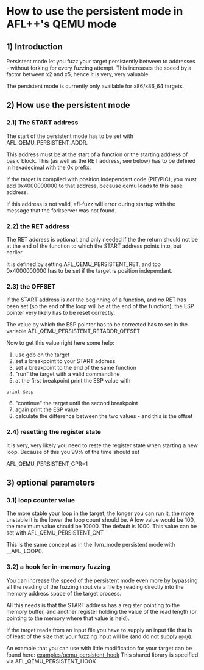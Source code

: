 # How to use the persistent mode in AFL++'s QEMU mode

## 1) Introduction

Persistent mode let you fuzz your target persistently between to
addresses - without forking for every fuzzing attempt.
This increases the speed by a factor between x2 and x5, hence it is
very, very valuable.

The persistent mode is currently only available for x86/x86_64 targets.


## 2) How use the persistent mode

### 2.1) The START address

The start of the persistent mode has to be set with AFL_QEMU_PERSISTENT_ADDR.

This address must be at the start of a function or the starting address of
basic block. This (as well as the RET address, see below) has to be defined
in hexadecimal with the 0x prefix.

If the target is compiled with position independant code (PIE/PIC), you must
add 0x4000000000 to that address, because qemu loads to this base address.

If this address is not valid, afl-fuzz will error during startup with the
message that the forkserver was not found.


### 2.2) the RET address

The RET address is optional, and only needed if the the return should not be
at the end of the function to which the START address points into, but earlier.

It is defined by setting AFL_QEMU_PERSISTENT_RET, and too 0x4000000000 has to
be set if the target is position independant.


### 2.3) the OFFSET

If the START address is *not* the beginning of a function, and *no* RET has
been set (so the end of the loop will be at the end of the function), the
ESP pointer very likely has to be reset correctly.

The value by which the ESP pointer has to be corrected has to set in the
variable AFL_QEMU_PERSISTENT_RETADDR_OFFSET

Now to get this value right here some help:
1. use gdb on the target 
2. set a breakpoint to your START address
3. set a breakpoint to the end of the same function
4. "run" the target with a valid commandline
5. at the first breakpoint print the ESP value with
```
print $esp
```
6. "continue" the target until the second breakpoint
7. again print the ESP value
8. calculate the difference between the two values - and this is the offset


### 2.4) resetting the register state

It is very, very likely you need to reste the register state when starting
a new loop. Because of this you 99% of the time should set

AFL_QEMU_PERSISTENT_GPR=1


## 3) optional parameters

### 3.1) loop counter value

The more stable your loop in the target, the longer you can run it, the more
unstable it is the lower the loop count should be. A low value would be 100,
the maximum value should be 10000. The default is 1000.
This value can be set with AFL_QEMU_PERSISTENT_CNT

This is the same concept as in the llvm_mode persistent mode with __AFL_LOOP().


### 3.2) a hook for in-memory fuzzing

You can increase the speed of the persistent mode even more by bypassing all
the reading of the fuzzing input via a file by reading directly into the
memory address space of the target process.

All this needs is that the START address has a register pointing to the
memory buffer, and another register holding the value of the read length
(or pointing to the memory where that value is held).

If the target reads from an input file you have to supply an input file
that is of least of the size that your fuzzing input will be (and do not
supply @@).

An example that you can use with little modification for your target can
be found here: [examples/qemu_persistent_hook](../examples/qemu_persistent_hook)
This shared library is specified via AFL_QEMU_PERSISTENT_HOOK

